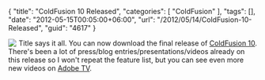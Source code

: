 {
	"title": "ColdFusion 10 Released",
	"categories": [
		"ColdFusion"
	],
	"tags": [],
	"date": "2012-05-15T00:05:00+06:00",
	"url": "/2012/05/14/ColdFusion-10-Released",
	"guid": "4617"
}

<img src="http://static.raymondcamden.com/images/fc1e2337-df26-793e-801c-8558803b8cde.jpg" style="float:left;margin-right: 5px" /> Title says it all. You can now download the final release of <a href="http://www.adobe.com/products/coldfusion-family.html">ColdFusion 10</a>. There's been a lot of press/blog entries/presentations/videos already on this release so I won't repeat the feature list, but you can see even more new videos on <a href="http://tv.adobe.com/product/coldfusion/">Adobe TV</a>.
